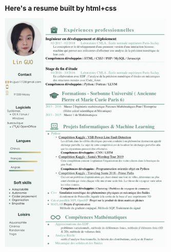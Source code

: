 ## Here's a resume built by html+css
<p align="center">
<img src="https://raw.githubusercontent.com/linguoguo/cv/master/cv.jpg" width="800" >
</p>

